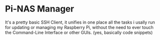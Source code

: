 # Pi-NAS Manager

It's a pretty basic SSH Client, it unifies in one place all the tasks i usally run for updating or managing my Raspberry Pi, without the need to ever touch the Command-Line Interface or other GUIs. (yes, basically code snippets)
